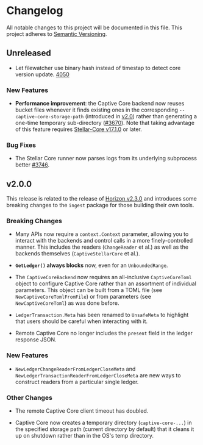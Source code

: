 # Changelog

All notable changes to this project will be documented in this file. This project adheres to [Semantic Versioning](http://semver.org/).


## Unreleased

* Let filewatcher use binary hash instead of timestap to detect core version update. [4050](https://github.com/stellar/go/pull/4050)

### New Features
* **Performance improvement**: the Captive Core backend now reuses bucket files whenever it finds existing ones in the corresponding `--captive-core-storage-path` (introduced in [v2.0](#v2.0.0)) rather than generating a one-time temporary sub-directory ([#3670](https://github.com/stellar/go/pull/3670)). Note that taking advantage of this feature requires [Stellar-Core v17.1.0](https://github.com/stellar/stellar-core/releases/tag/v17.1.0) or later.

### Bug Fixes
* The Stellar Core runner now parses logs from its underlying subprocess better [#3746](https://github.com/stellar/go/pull/3746).


## v2.0.0

This release is related to the release of [Horizon v2.3.0](https://github.com/stellar/go/releases/tag/horizon-v2.3.0) and introduces some breaking changes to the `ingest` package for those building their own tools.

### Breaking Changes
- Many APIs now require a `context.Context` parameter, allowing you to interact with the backends and control calls in a more finely-controlled manner. This includes the readers (`ChangeReader` et al.) as well as the backends themselves (`CaptiveStellarCore` et al.).

- **`GetLedger()` always blocks** now, even for an `UnboundedRange`.

- The `CaptiveCoreBackend` now requires an all-inclusive `CaptiveCoreToml` object to configure Captive Core rather than an assortment of individual parameters. This object can be built from a TOML file (see `NewCaptiveCoreTomlFromFile`) or from parameters (see `NewCaptiveCoreToml`) as was done before.

- `LedgerTransaction.Meta` has been renamed to `UnsafeMeta` to highlight that users should be careful when interacting with it.

- Remote Captive Core no longer includes the `present` field in the ledger response JSON.

### New Features
- `NewLedgerChangeReaderFromLedgerCloseMeta` and `NewLedgerTransactionReaderFromLedgerCloseMeta` are new ways to construct readers from a particular single ledger.

### Other Changes
- The remote Captive Core client timeout has doubled.

- Captive Core now creates a temporary directory (`captive-core-...`) in the specified storage path (current directory by default) that it cleans it up on shutdown rather than in the OS's temp directory.
